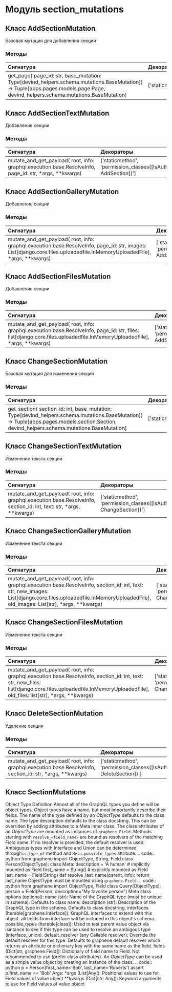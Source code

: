 # Модуль section_mutations



## Класс AddSectionMutation

Базовая мутация для добавления секций

### Методы

| Сигнатура                                                                                                                                                                      | Декораторы       | Описание |
| :----------------------------------------------------------------------------------------------------------------------------------------------------------------------------- | :--------------- | :------- |
| get_page( page_id: str, base_mutation: Type[devind_helpers.schema.mutations.BaseMutation]) -> Tuple[apps.pages.models.page.Page, devind_helpers.schema.mutations.BaseMutation] | ['staticmethod'] | -        |

## Класс AddSectionTextMutation

Добавление секции

### Методы

| Сигнатура                                                                                              | Декораторы                                                            | Описание |
| :----------------------------------------------------------------------------------------------------- | :-------------------------------------------------------------------- | :------- |
| mutate_and_get_payload( root, info: graphql.execution.base.ResolveInfo, page_id: str, *args, **kwargs) | ['staticmethod', 'permission_classes([IsAuthenticated, AddSection])'] | -        |

## Класс AddSectionGalleryMutation

Добавление секции

### Методы

| Сигнатура                                                                                                                                                                 | Декораторы                                                            | Описание |
| :------------------------------------------------------------------------------------------------------------------------------------------------------------------------ | :-------------------------------------------------------------------- | :------- |
| mutate_and_get_payload( root, info: graphql.execution.base.ResolveInfo, page_id: str, images: List[django.core.files.uploadedfile.InMemoryUploadedFile], *args, **kwargs) | ['staticmethod', 'permission_classes([IsAuthenticated, AddSection])'] | -        |

## Класс AddSectionFilesMutation

Добавление секции

### Методы

| Сигнатура                                                                                                                                                                | Декораторы                                                            | Описание |
| :----------------------------------------------------------------------------------------------------------------------------------------------------------------------- | :-------------------------------------------------------------------- | :------- |
| mutate_and_get_payload( root, info: graphql.execution.base.ResolveInfo, page_id: str, files: list[django.core.files.uploadedfile.InMemoryUploadedFile], *args, **kwargs) | ['staticmethod', 'permission_classes([IsAuthenticated, AddSection])'] | -        |

## Класс ChangeSectionMutation

Базовая мутация для изменения секций

### Методы

| Сигнатура                                                                                                                                                                                  | Декораторы       | Описание |
| :----------------------------------------------------------------------------------------------------------------------------------------------------------------------------------------- | :--------------- | :------- |
| get_section( section_id: int, base_mutation: Type[devind_helpers.schema.mutations.BaseMutation]) -> Tuple[apps.pages.models.section.Section, devind_helpers.schema.mutations.BaseMutation] | ['staticmethod'] | -        |

## Класс ChangeSectionTextMutation

Изменение текста секции

### Методы

| Сигнатура                                                                                                            | Декораторы                                                               | Описание |
| :------------------------------------------------------------------------------------------------------------------- | :----------------------------------------------------------------------- | :------- |
| mutate_and_get_payload( root, info: graphql.execution.base.ResolveInfo, section_id: int, text: str, *args, **kwargs) | ['staticmethod', 'permission_classes([IsAuthenticated, ChangeSection])'] | -        |

## Класс ChangeSectionGalleryMutation

Изменение текста секции

### Методы

| Сигнатура                                                                                                                                                                                                          | Декораторы                                                               | Описание |
| :----------------------------------------------------------------------------------------------------------------------------------------------------------------------------------------------------------------- | :----------------------------------------------------------------------- | :------- |
| mutate_and_get_payload( root, info: graphql.execution.base.ResolveInfo, section_id: int, text: str, new_images: List[django.core.files.uploadedfile.InMemoryUploadedFile], old_images: List[str], *args, **kwargs) | ['staticmethod', 'permission_classes([IsAuthenticated, ChangeSection])'] | -        |

## Класс ChangeSectionFilesMutation

Изменение текста секции

### Методы

| Сигнатура                                                                                                                                                                                                        | Декораторы                                                               | Описание |
| :--------------------------------------------------------------------------------------------------------------------------------------------------------------------------------------------------------------- | :----------------------------------------------------------------------- | :------- |
| mutate_and_get_payload( root, info: graphql.execution.base.ResolveInfo, section_id: int, text: str, new_files: list[django.core.files.uploadedfile.InMemoryUploadedFile], old_files: list[str], *args, **kwargs) | ['staticmethod', 'permission_classes([IsAuthenticated, ChangeSection])'] | -        |

## Класс DeleteSectionMutation

Удаление секции

### Методы

| Сигнатура                                                                                                 | Декораторы                                                               | Описание |
| :-------------------------------------------------------------------------------------------------------- | :----------------------------------------------------------------------- | :------- |
| mutate_and_get_payload( root, info: graphql.execution.base.ResolveInfo, section_id: str, *args, **kwargs) | ['staticmethod', 'permission_classes([IsAuthenticated, DeleteSection])'] | -        |

## Класс SectionMutations

Object Type Definition Almost all of the GraphQL types you define will be object types. Object types have a name, but most importantly describe their fields. The name of the type defined by an _ObjectType_ defaults to the class name. The type description defaults to the class docstring. This can be overriden by adding attributes to a Meta inner class. The class attributes of an _ObjectType_ are mounted as instances of ``graphene.Field``. Methods starting with ``resolve_<field_name>`` are bound as resolvers of the matching Field name. If no resolver is provided, the default resolver is used. Ambiguous types with Interface and Union can be determined through``is_type_of`` method and ``Meta.possible_types`` attribute. .. code:: python from graphene import ObjectType, String, Field class Person(ObjectType): class Meta: description = 'A human' # implicitly mounted as Field first_name = String() # explicitly mounted as Field last_name = Field(String) def resolve_last_name(parent, info): return last_name ObjectType must be mounted using ``graphene.Field``. .. code:: python from graphene import ObjectType, Field class Query(ObjectType): person = Field(Person, description="My favorite person") Meta class options (optional): name (str): Name of the GraphQL type (must be unique in schema). Defaults to class name. description (str): Description of the GraphQL type in the schema. Defaults to class docstring. interfaces (Iterable[graphene.Interface]): GraphQL interfaces to extend with this object. all fields from interface will be included in this object's schema. possible_types (Iterable[class]): Used to test parent value object via isintance to see if this type can be used to resolve an ambigous type (interface, union). default_resolver (any Callable resolver): Override the default resolver for this type. Defaults to graphene default resolver which returns an attribute or dictionary key with the same name as the field. fields (Dict[str, graphene.Field]): Dictionary of field name to Field. Not recommended to use (prefer class attributes). An _ObjectType_ can be used as a simple value object by creating an instance of the class. .. code:: python p = Person(first_name='Bob', last_name='Roberts') assert p.first_name == 'Bob' Args: *args (List[Any]): Positional values to use for Field values of value object **kwargs (Dict[str: Any]): Keyword arguments to use for Field values of value object